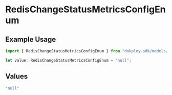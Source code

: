 # RedisChangeStatusMetricsConfigEnum

## Example Usage

```typescript
import { RedisChangeStatusMetricsConfigEnum } from "dokploy-sdk/models/operations";

let value: RedisChangeStatusMetricsConfigEnum = "null";
```

## Values

```typescript
"null"
```